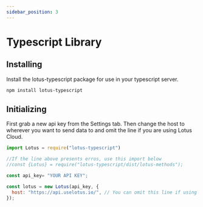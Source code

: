 ```yaml
---
sidebar_position: 3
---
```


# Typescript Library

## Installing

Install the lotus-typescript package for use in your typescript server.

```bash npm2yarn
npm install lotus-typescript
```

## Initializing

First grab a new api key from the Settings tab. Then change the host to wherever you want to send data to and omit the line if you are using Lotus Cloud.

```jsx
import Lotus = require("lotus-typescript")

//If the line above presents erros, use this import below
//const {Lotus} = require("lotus-typescript/dist/lotus-methods");

const api_key= "YOUR API KEY";

const lotus = new Lotus(api_key, {
  host: "https://api.uselotus.io/", // You can omit this line if using Lotus Cloud
});
```
